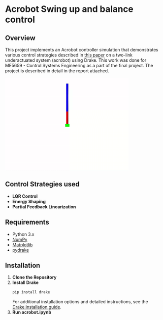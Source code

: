 # Acrobot Swing up and balance control

## Overview

This project implements an Acrobot controller simulation that demonstrates various control strategies described in [this paper](https://courses.ece.ucsb.edu/ECE179/179D_S12Byl/hw/acrobot_swingup.pdf) on a two-link underactuated system (acrobot) using Drake. This work was done for ME5659 - Control Systems Engineering as a part of the final project. The project is described in detail in the report attached.

<img src="acrobot.gif" alt="Acrobot simulation" width="400" height="300"/>

## Control Strategies used

- **LQR Control** 
- **Energy Shaping** 
- **Partial Feedback Linearization** 

## Requirements

- Python 3.x
- [NumPy](https://numpy.org/)
- [Matplotlib](https://matplotlib.org/)
- [pydrake](https://drake.mit.edu/pip.html) 

## Installation

1. **Clone the Repository**
2. **Install Drake**
   ```bash
   pip install drake
   ```
   For additional installation options and detailed instructions, see the [Drake installation guide](https://drake.mit.edu/pip.html).
3. **Run acrobot.ipynb**

